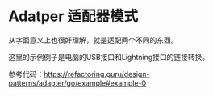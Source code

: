 # Adatper 适配器模式

从字面意义上也很好理解，就是适配两个不同的东西。

这里的示例例子是电脑的USB接口和Lightning接口的链接转换。

参考代码：https://refactoring.guru/design-patterns/adapter/go/example#example-0
